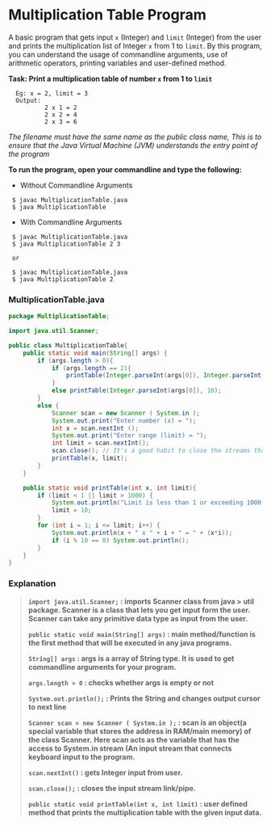 # Multiplication Table Program

A basic program that gets input `x` (Integer) and `limit` (Integer) from the user and prints the multiplication list of Integer `x` from 1 to `limit`. By this program,
you can understand the usage of commandline arguments, use of arithmetic operators, printing variables and user-defined method.

**Task: Print a multiplication table of number `x` from 1 to `limit`**
```shell
  Eg: x = 2, limit = 3
  Output: 
          2 x 1 = 2
          2 x 2 = 4
          2 x 3 = 6
```

*The filename must have the same name as the public class name, This is to ensure that the Java Virtual Machine (JVM) understands the entry point of the program*

**To run the program, open your commandline and type the following:**
* Without Commandline Arguments
```shell
 $ javac MultiplicationTable.java
 $ java MultiplicationTable
```

* With Commandline Arguments
```shell
 $ javac MultiplicationTable.java
 $ java MultiplicationTable 2 3
 
 or
 
 $ javac MultiplicationTable.java
 $ java MultiplicationTable 2
```

### MultiplicationTable.java
```java
package MultiplicationTable;

import java.util.Scanner;

public class MultiplicationTable{
    public static void main(String[] args) {
        if (args.length > 0){
            if (args.length == 2){
                printTable(Integer.parseInt(args[0]), Integer.parseInt(args[1]));
            }
            else printTable(Integer.parseInt(args[0]), 10);
        }
        else {
            Scanner scan = new Scanner ( System.in );
            System.out.print("Enter number (x) = ");
            int x = scan.nextInt ();
            System.out.print("Enter range (limit) = ");
            int limit = scan.nextInt();
            scan.close(); // It's a good habit to close the streams that you opened ;)
            printTable(x, limit);
        }
    }

    public static void printTable(int x, int limit){
        if (limit < 1 || limit > 1000) {
            System.out.println("Limit is less than 1 or exceeding 1000. So, limit is set to 10 by default");
            limit = 10;
        }
        for (int i = 1; i <= limit; i++) {
            System.out.println(x + " x " + i + " = " + (x*i));
            if (i % 10 == 0) System.out.println();
        }
    }
}

```

### Explanation
> **`import java.util.Scanner;` : imports Scanner class from java > util package. Scanner is a class that lets you 
> get input form the user. Scanner can take any primitive data type as input from the user.**
>
> **`public static void main(String[] args)` : main method/function is the first method that will be executed in any java programs.**
>
> **`String[] args` : args is a array of String type. It is used to get commandline arguments for your program.**          
> 
> **`args.length > 0` : checks whether args is empty or not**
>
> **`System.out.println();` : Prints the String and changes output cursor to next line**
>
> **`Scanner scan = new Scanner ( System.in );` : scan is an object(a special variable that stores the address in RAM/main memory) of the class Scanner.** 
> **Here scan acts as the variable that has the access to System.in stream (An input stream that connects keyboard input to the program.**
>
> **`scan.nextInt()` : gets Integer input from user.**
>
> **`scan.close();` : closes the input stream link/pipe.**
>
> **`public static void printTable(int x, int limit)` : user defined method that prints the multiplication table with the given input data.** 

